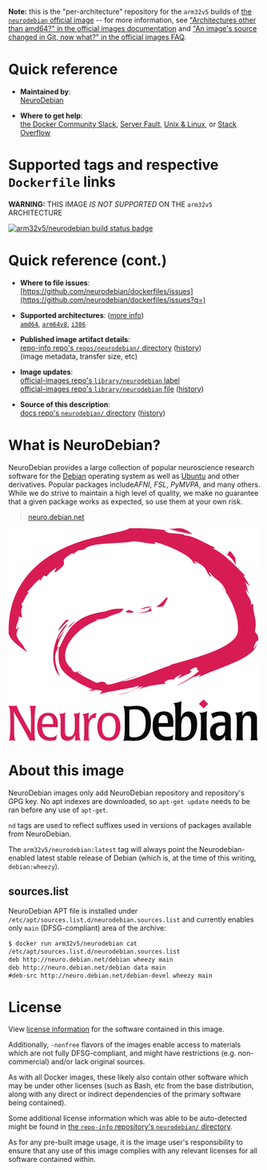 <!--

********************************************************************************

WARNING:

    DO NOT EDIT "neurodebian/README.md"

    IT IS AUTO-GENERATED

    (from the other files in "neurodebian/" combined with a set of templates)

********************************************************************************

-->

**Note:** this is the "per-architecture" repository for the `arm32v5` builds of [the `neurodebian` official image](https://hub.docker.com/_/neurodebian) -- for more information, see ["Architectures other than amd64?" in the official images documentation](https://github.com/docker-library/official-images#architectures-other-than-amd64) and ["An image's source changed in Git, now what?" in the official images FAQ](https://github.com/docker-library/faq#an-images-source-changed-in-git-now-what).

# Quick reference

-	**Maintained by**:  
	[NeuroDebian](https://github.com/neurodebian/dockerfiles)

-	**Where to get help**:  
	[the Docker Community Slack](https://dockr.ly/comm-slack), [Server Fault](https://serverfault.com/help/on-topic), [Unix & Linux](https://unix.stackexchange.com/help/on-topic), or [Stack Overflow](https://stackoverflow.com/help/on-topic)

# Supported tags and respective `Dockerfile` links

**WARNING:** THIS IMAGE *IS NOT SUPPORTED* ON THE `arm32v5` ARCHITECTURE

[![arm32v5/neurodebian build status badge](https://img.shields.io/jenkins/s/https/doi-janky.infosiftr.net/job/multiarch/job/arm32v5/job/neurodebian.svg?label=arm32v5/neurodebian%20%20build%20job)](https://doi-janky.infosiftr.net/job/multiarch/job/arm32v5/job/neurodebian/)

# Quick reference (cont.)

-	**Where to file issues**:  
	[https://github.com/neurodebian/dockerfiles/issues](https://github.com/neurodebian/dockerfiles/issues?q=)

-	**Supported architectures**: ([more info](https://github.com/docker-library/official-images#architectures-other-than-amd64))  
	[`amd64`](https://hub.docker.com/r/amd64/neurodebian/), [`arm64v8`](https://hub.docker.com/r/arm64v8/neurodebian/), [`i386`](https://hub.docker.com/r/i386/neurodebian/)

-	**Published image artifact details**:  
	[repo-info repo's `repos/neurodebian/` directory](https://github.com/docker-library/repo-info/blob/master/repos/neurodebian) ([history](https://github.com/docker-library/repo-info/commits/master/repos/neurodebian))  
	(image metadata, transfer size, etc)

-	**Image updates**:  
	[official-images repo's `library/neurodebian` label](https://github.com/docker-library/official-images/issues?q=label%3Alibrary%2Fneurodebian)  
	[official-images repo's `library/neurodebian` file](https://github.com/docker-library/official-images/blob/master/library/neurodebian) ([history](https://github.com/docker-library/official-images/commits/master/library/neurodebian))

-	**Source of this description**:  
	[docs repo's `neurodebian/` directory](https://github.com/docker-library/docs/tree/master/neurodebian) ([history](https://github.com/docker-library/docs/commits/master/neurodebian))

# What is NeuroDebian?

NeuroDebian provides a large collection of popular neuroscience research software for the [Debian](http://www.debian.org) operating system as well as [Ubuntu](http://www.ubuntu.com) and other derivatives. Popular packages include*AFNI*, *FSL*, *PyMVPA*, and many others. While we do strive to maintain a high level of quality, we make no guarantee that a given package works as expected, so use them at your own risk.

> [neuro.debian.net](http://neuro.debian.net/)

![logo](https://raw.githubusercontent.com/docker-library/docs/90ee9ce81aa27322936d7faf585ffc45b7def890/neurodebian/logo.png)

# About this image

NeuroDebian images only add NeuroDebian repository and repository's GPG key. No apt indexes are downloaded, so `apt-get update` needs to be ran before any use of `apt-get`.

`nd` tags are used to reflect suffixes used in versions of packages available from NeuroDebian.

The `arm32v5/neurodebian:latest` tag will always point the Neurodebian-enabled latest stable release of Debian (which is, at the time of this writing, `debian:wheezy`).

## sources.list

NeuroDebian APT file is installed under `/etc/apt/sources.list.d/neurodebian.sources.list` and currently enables only `main` (DFSG-compliant) area of the archive:

```console
$ docker run arm32v5/neurodebian cat /etc/apt/sources.list.d/neurodebian.sources.list
deb http://neuro.debian.net/debian wheezy main
deb http://neuro.debian.net/debian data main
#deb-src http://neuro.debian.net/debian-devel wheezy main
```

# License

View [license information](https://www.debian.org/social_contract#guidelines) for the software contained in this image.

Additionally, `-nonfree` flavors of the images enable access to materials which are not fully DFSG-compliant, and might have restrictions (e.g. non-commercial) and/or lack original sources.

As with all Docker images, these likely also contain other software which may be under other licenses (such as Bash, etc from the base distribution, along with any direct or indirect dependencies of the primary software being contained).

Some additional license information which was able to be auto-detected might be found in [the `repo-info` repository's `neurodebian/` directory](https://github.com/docker-library/repo-info/tree/master/repos/neurodebian).

As for any pre-built image usage, it is the image user's responsibility to ensure that any use of this image complies with any relevant licenses for all software contained within.

